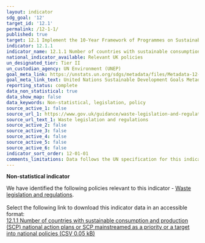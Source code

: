 ```yaml
---
layout: indicator
sdg_goal: '12'
target_id: '12.1'
permalink: /12-1-1/
published: true
target: 12.1 Implement the 10-Year Framework of Programmes on Sustainable Consumption and Production Patterns, all countries taking action, with developed countries taking the lead, taking into account the development and capabilities of developing countries
indicator: 12.1.1
indicator_name: 12.1.1 Number of countries with sustainable consumption and production (SCP) national action plans or SCP mainstreamed as a priority or a target into national policies
national_indicator_available: Relevant UK policies
un_designated_tier: Tier II
un_custodian_agency: UN Environment (UNEP)
goal_meta_link: https://unstats.un.org/sdgs/metadata/files/Metadata-12-01-01.pdf
goal_meta_link_text: United Nations Sustainable Development Goals Metadata (PDF 4.0 MB)
reporting_status: complete
data_non_statistical: true
data_show_map: false
data_keywords: Non-statistical, legislation, policy
source_active_1: false
source_url_1: https://www.gov.uk/guidance/waste-legislation-and-regulations
source_url_text_1: Waste legislation and regulations
source_active_2: false
source_active_3: false
source_active_4: false
source_active_5: false
source_active_6: false
indicator_sort_order: 12-01-01
comments_limitations: Data follows the UN specification for this indicator. This indicator has been identified in collaboration with topic experts.
---
```

**Non-statistical indicator**

We have identified the following policies relevant to this indicator - [Waste legislation and regulations](https://www.gov.uk/guidance/waste-legislation-and-regulations).
<br><br> Select the following link to download this indicator data in an accessible format:<br>[12.1.1 Number of countries with sustainable consumption and production (SCP) national action plans or SCP mainstreamed as a priority or a target into national policies (CSV 0.05 kB)](https://sustainabledevelopment-uk.github.io/sdg-data/data/12-1-1.csv)
